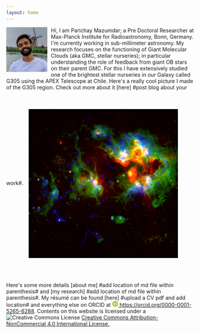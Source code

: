 ```yaml
---
layout: home
---
```

 <img src="/img/mazpar_tn.jpg" alt="Parichay Mazumdar" align="left" height="120" style="margin-right: 10px"/> Hi, I am Parichay Mazumdar;
 a Pre Doctoral Researcher at Max-Planck Institute for Radioastronomy, Bonn, Germany. I'm currently working in sub-millimeter astronomy.
 My research focuses on the functioning of Giant Molecular Clouds (aka GMC, stellar nurseries); in particular understanding the role of 
 feedback from giant OB stars on their parent GMC. For this I have extensively studied one of the brightest stellar nurseries in our
 Galaxy called G305 using the APEX Telescope at Chile. Here's a really cool picture I made of the G305 region. Check out more about it [here]
 #post blog about your work#.
 <img src="/img/g305_no_frame.jpg" alt="G305" height="400" style="vertical-align:middle;margin:50px 10px"/>

Here's some more details [about me] #add location of md file within parenthesis# and [my research] #add location of md file within
parenthesis#. My résumé can be found [here] #upload a CV pdf and add location# and everything else on ORCID at
<a href= "https://orcid.org/0000-0001-5265-6288"><img alt="ORCID logo" src="/img/logos/orcid_icon.svg" width="16" height="16" />
https://orcid.org/0000-0001-5265-6288</a>. Contents on this website is licensed under a <img alt="Creative Commons License" style="border-width:0" src="https://i.creativecommons.org/l/by-nc/4.0/80x15.png" /> <a rel="license" href="http://creativecommons.org/licenses/by-nc/4.0/">
Creative Commons Attribution-NonCommercial 4.0 International License</a><a rel="license" href="http://creativecommons.org/licenses/by-nc/4.0/">.
